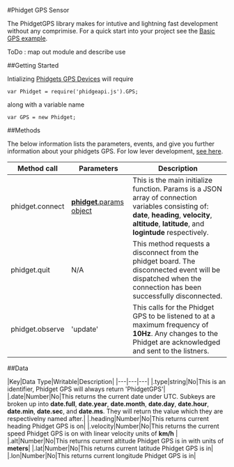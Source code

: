 #Phidget GPS Sensor

The PhidgetGPS library makes for intutive and lightning fast development without any comprimise. For a quick start into your project see the [Basic GPS example](https://github.com/RIAEvangelist/node-phidget-API/blob/master/examples/GPS.js).  

ToDo : map out module and describe use

##Getting Started

Intializing [Phidgets GPS Devices](http://www.phidgets.com/products.php?product_id=1040) will require 

    var Phidget = require('phidgeapi.js').GPS;

along with a variable name

    var GPS = new Phidget;

##Methods

The below information lists the parameters, events, and give you further information about your phidgets GPS. For low lever development, [see here](https://github.com/RIAEvangelist/node-phidget-API/blob/master/docs/Phidget.md#connecting--phidgetparams).

|Method call|Parameters|Description|
|---|---|---|
|phidget.connect|[__phidget__.params object](https://github.com/RIAEvangelist/node-phidget-API/blob/master/docs/Phidget.md#connecting--phidgetparams)|This is the main initialize function.  Params is a JSON array of connection variables consisting of: __date__, __heading__, __velocity__, __altitude__, __latitude__, and __logintude__ respectively. |
|phidget.quit|N/A |This method requests a disconnect from the phidget board.  The disconnected event will be dispatched when the connection has been successfully disconnected. |
|phidget.observe|'update'|This calls for the Phidget GPS to be listened to at a maximum frequency of __10Hz__. Any changes to the Phidget are acknowledged and sent to the listners. |

##Data

|Key|Data Type|Writable|Description|
|---|---|---|
|.type|string|No|This is an identifier, Phidget GPS will always return 'PhidgetGPS'|
|.date|Number|No|This returns the current date under UTC. Subkeys are broken up into __date.full__, __date.year__, __date.month__, __date.day__, __date.hour__, __date.min__, __date.sec__, and __date.ms__. They will return the value which they are respectivelny named after.|
|.heading|Number|No|This returns current heading Phidget GPS is on|
|.velocity|Number|No|This returns the current speed Phidget GPS is on with linear velocity units of __km/h__ |
|.alt|Number|No|This returns current altitude Phidget GPS is in with units of __meters__|
|.lat|Number|No|This returns current latitude Phidget GPS is in|
|.lon|Number|No|This returns current longitude Phidget GPS is in|